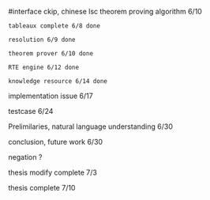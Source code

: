 #interface ckip, chinese lsc
theorem proving algorithm 6/10

    tableaux complete 6/8 done

    resolution 6/9 done

    theorem prover 6/10 done

    RTE engine 6/12 done

    knowledge resource 6/14 done

implementation issue 6/17

testcase 6/24

Prelimilaries, natural language understanding 6/30

conclusion, future work 6/30


negation ? 


thesis modify complete 7/3

thesis complete 7/10
